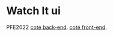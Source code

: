 # Watch It ui
PFE2022
[coté back-end](https://github.com/anthonyLafolie/watchIt_api).
[coté front-end](https://github.com/anthonyLafolie/watchIt_ui).
